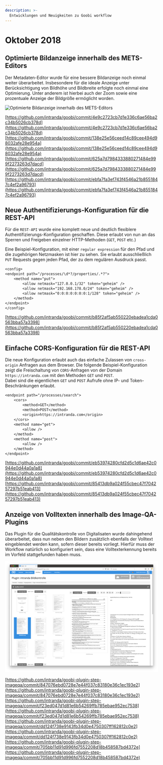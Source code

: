 ```yaml
---
description: >-
  Entwicklungen und Neuigkeiten zu Goobi workflow
---
```


# Oktober 2018

## Optimierte Bildanzeige innerhalb des METS-Editors

Der Metadaten-Editor wurde für eine bessere Bildanzeige noch einmal weiter überarbeitet. Insbesondere für die ideale Anzeige unter Berücksichtigung von Bildhöhe und Bildbreite erfolgte noch einmal eine Optimierung. Unter anderem ist hierbei auch der Zoom sowie eine prozentuale Anzeige der Bildgröße ermöglicht worden.

![Optimierte Bildanzeige innerhalb des METS-Editors](1810_mets_image_display_de.png)

[https://github.com/intranda/goobi/commit/4e9c2723cb7d1e336c6ae56ba2c34b5026cb378d](https://github.com/intranda/goobi/commit/4e9c2723cb7d1e336c6ae56ba2c34b5026cb378d) [https://github.com/intranda/goobi/commit/138e25e56ceed14c89cee494d98032afe28e954a](https://github.com/intranda/goobi/commit/138e25e56ceed14c89cee494d98032afe28e954a) [https://github.com/intranda/goobi/commit/625a7d7984333880271484e999f2273263d7dacd](https://github.com/intranda/goobi/commit/625a7d7984333880271484e999f2273263d7dacd) [https://github.com/intranda/goobi/commit/ebfa7fa3ef743f4546a21b8551847c4ef2a96793](https://github.com/intranda/goobi/commit/ebfa7fa3ef743f4546a21b8551847c4ef2a96793)

## Neue Authentifizierungs-Konfiguration für die REST-API

Für die `REST-API` wurde eine komplett neue und deutlich flexiblere Authentifizierungs-Konfiguration geschaffen. Diese erlaubt von nun an das Sperren und Freigeben einzelner HTTP-Methoden (`GET`, `POST` etc.)

Eine Beispiel-Konfiguration, mit einer `regular expression` für den Pfad und die zugehörigen Netzmasken ist hier zu sehen. Sie erlaubt ausschließlich `PUT` Requests gegen jeden Pfad, der zu dem regulären Ausdruck passt.

```markup
<config>
<endpoint path="/processes/\d*?/properties/.*?">
    <method name="put">
        <allow netmask="127.0.0.1/32" token="geheim" />
        <allow netmask="192.168.178.0/24" token="geheim" />
        <allow netmask="0:0:0:0:0:0:0:1/128" token="geheim" />
    </method>
</endpoint>
</config>
```

[https://github.com/intranda/goobi/commit/b85f2af5ab550220ebadea1cda0563bba57a3398](https://github.com/intranda/goobi/commit/b85f2af5ab550220ebadea1cda0563bba57a3398)

## Einfache CORS-Konfiguration für die REST-API

Die neue Konfiguration erlaubt auch das einfache Zulassen von `cross-origin` Anfragen aus dem Browser. Die folgende Beispiel-Konfiguration zeigt die Freischaltung von `CORS`-Anfragen von der Domain `https://intranda.com` mit den Methoden `GET` und `POST`.  
Dabei sind die eigentlichen `GET` und `POST` Aufrufe ohne IP- und Token-Beschränkungen erlaubt.

```markup
<endpoint path="/processes/search">
    <cors>
        <method>GET</method>
        <method>POST</method>
        <origin>https://intranda.com</origin>               
    </cors>
    <method name="get">
        <allow />
    </method>
    <method name="post">
        <allow />
    </method>
</endpoint>
```

[https://github.com/intranda/goobi/commit/eb53974280cfd2d5c1d6ae42c0944e0d44a0a1a8](https://github.com/intranda/goobi/commit/eb53974280cfd2d5c1d6ae42c0944e0d44a0a1a8) [https://github.com/intranda/goobi/commit/85413db9a024f55cbec47f704257297b51eab413](https://github.com/intranda/goobi/commit/85413db9a024f55cbec47f704257297b51eab413)

## Anzeige von Volltexten innerhalb des Image-QA-Plugins

Das Plugin für die Qualitätskontrolle von Digitalisaten wurde dahingehend überarbeitet, dass nun neben den Bildern zusätzlich ebenfalls der Volltext eingeblendet werden kann, sofern dieser bereits vorliegt. Hierfür muss der Workflow natürlich so konfiguriert sein, dass eine Volltexterkennung bereits im Vorfeld stattgefunden haben muss.

![Anzeige von Volltexten innerhalb des QA-Plugins möglich](1810_task_qa_ocr_de.png)

[https://github.com/intranda/goobi-plugin-step-imageqa/commit/847076ebd0728e7e44f037c83180e36c1ec193e2](https://github.com/intranda/goobi-plugin-step-imageqa/commit/847076ebd0728e7e44f037c83180e36c1ec193e2) [https://github.com/intranda/goobi-plugin-step-imageqa/commit/f23ed047d1d81e6b54269ffb785ebae952ec7538](https://github.com/intranda/goobi-plugin-step-imageqa/commit/f23ed047d1d81e6b54269ffb785ebae952ec7538) [https://github.com/intranda/goobi-plugin-step-imageqa/commit/dd124f738e9143fb34d0e4750307ff162812c0e2](https://github.com/intranda/goobi-plugin-step-imageqa/commit/dd124f738e9143fb34d0e4750307ff162812c0e2) [https://github.com/intranda/goobi-plugin-step-imageqa/commit/705bb11d91d996fd7552208d18b458587bd4372e](https://github.com/intranda/goobi-plugin-step-imageqa/commit/705bb11d91d996fd7552208d18b458587bd4372e)